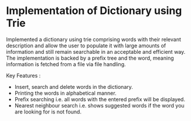 # Implementation of Dictionary using Trie

Implemented a dictionary using trie comprising words with their relevant description and allow the user to populate it with large amounts of information and still remain searchable in an acceptable and efficient way. The implementation is backed by a prefix tree and the word, meaning information is fetched from a file via file handling.

Key Features :
- Insert, search and delete words in the dictionary.
- Printing the words in alphabetical manner.
- Prefix searching i.e. all words with the entered prefix will be displayed.
- Nearest neighbour search i.e. shows suggested words if the word you are looking for is not found.
